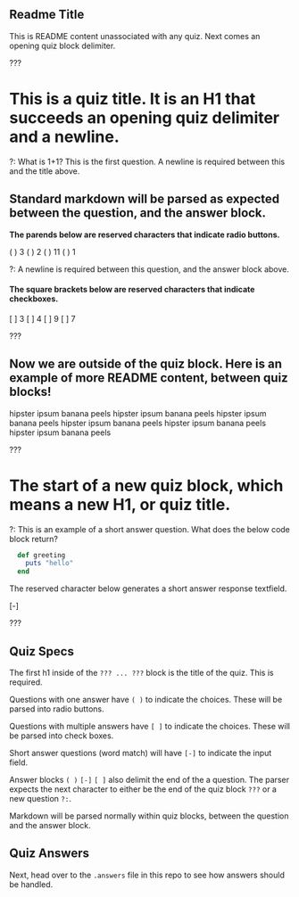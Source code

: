 ## Readme Title

This is README content unassociated with any quiz.  Next comes an opening quiz block delimiter.

???

# This is a quiz title.  It is an H1 that succeeds an opening quiz delimiter and a newline.

?: What is 1+1?  This is the first question.  A newline is required between this and the title above.

## Standard markdown will be parsed as expected between the question, and the answer block.

__The parends below are reserved characters that indicate radio buttons.__

( ) 3
( ) 2
( ) 11
( ) 1

?: A newline is required between this question, and the answer block above.

#### The square brackets below are reserved characters that indicate checkboxes.

[ ] 3
[ ] 4
[ ] 9
[ ] 7

???

## Now we are outside of the quiz block.  Here is an example of more README content, between quiz blocks!

hipster ipsum banana peels hipster ipsum banana peels
hipster ipsum banana peels hipster ipsum banana peels
hipster ipsum banana peels hipster ipsum banana peels

???

# The start of a new quiz block, which means a new H1, or quiz title.

?: This is an example of a short answer question.  What does the below code block return?

```ruby
  def greeting
    puts "hello"
  end
```
The reserved character below generates a short answer response textfield.

[-]

???

## Quiz Specs

The first h1 inside of the `??? ... ???` block is the title of the quiz. This is required.

Questions with one answer have `( )` to indicate the choices. These will be parsed into radio buttons.

Questions with multiple answers have `[ ]` to indicate the choices. These will be parsed into check boxes.

Short answer questions (word match) will have `[-]` to indicate the input field.

Answer blocks `( )` `[-]` `[ ]` also delimit the end of the a question.  The parser expects the next character to either be the end of the quiz block `???` or a new question `?:`.

Markdown will be parsed normally within quiz blocks, between the question and the answer block.

## Quiz Answers

Next, head over to the `.answers` file in this repo to see how answers should be handled.
